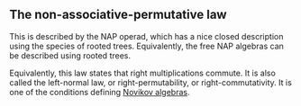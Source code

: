 ## The non-associative-permutative law

This is described by the NAP operad, which has a nice closed description using the species of rooted trees. Equivalently, the free NAP algebras can be described using rooted trees.

Equivalently, this law states that right multiplications commute.  It is also called the left-normal law, or right-permutability, or right-commutativity.  It is one of the conditions defining [Novikov algebras](https://arxiv.org/pdf/1903.02238).
